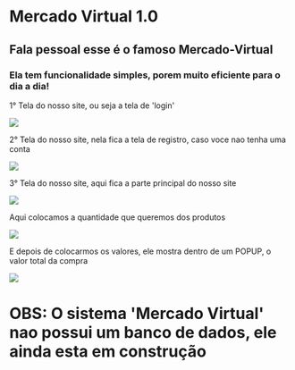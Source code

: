 <h1>Mercado Virtual 1.0</h1>
<h2>Fala pessoal esse é o famoso Mercado-Virtual</h2>

<h3>Ela tem funcionalidade simples, porem muito eficiente para o dia a dia!</h3>

<p>1° Tela do nosso site, ou seja a tela de 'login'</p>
<img src="https://user-images.githubusercontent.com/30984437/84948534-3f474200-b0c2-11ea-9843-0cba07870c59.png">

<p>2° Tela do nosso site, nela fica a tela de registro, caso voce nao tenha uma conta</p>
<img src="https://user-images.githubusercontent.com/30984437/84948813-9cdb8e80-b0c2-11ea-8b99-b5e3b5074892.png">

<p>3° Tela do nosso site, aqui fica a parte principal do nosso site</p>
<img src="https://user-images.githubusercontent.com/30984437/84956010-b8e52d00-b0ce-11ea-8548-9254b3226928.png">

<p>Aqui colocamos a quantidade que queremos dos produtos<p>
<img src="https://user-images.githubusercontent.com/30984437/84955236-4889dc00-b0cd-11ea-9ec3-df4a787e17e8.png">

<p>E depois de colocarmos os valores, ele mostra dentro de um POPUP, o valor total da compra</p>
<img src="https://user-images.githubusercontent.com/30984437/84955520-cc43c880-b0cd-11ea-9715-b3055e421c01.png">

<h1>OBS: O sistema 'Mercado Virtual' nao possui um banco de dados, ele ainda esta em construção</h1>